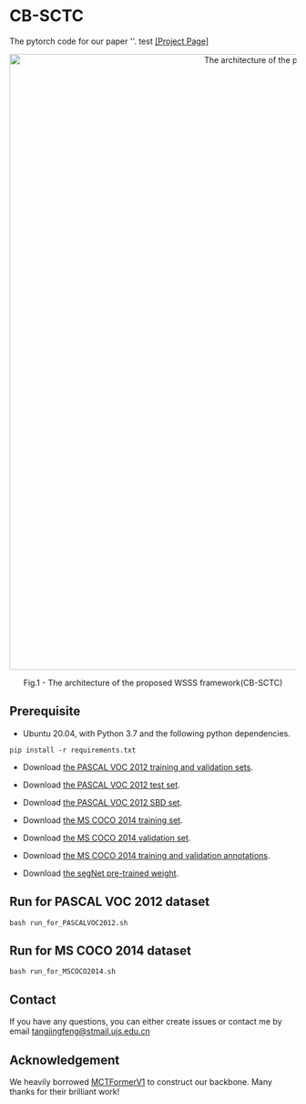 # CB-SCTC
The pytorch code for our paper ''.
test
[[Project Page]](https://github.com/Jingfeng-Tang/CB-SCTC)

<p align="center">
  <img src="fig2_cb-sctc_8.png" width="1080" title="The architecture of the proposed WSSS framework(CB-SCTC)" >
</p>
<p align = "center">
Fig.1 - The architecture of the proposed WSSS framework(CB-SCTC)
</p>

## Prerequisite
- Ubuntu 20.04, with Python 3.7 and the following python dependencies.
```
pip install -r requirements.txt
```
- Download [the PASCAL VOC 2012 training and validation sets](http://host.robots.ox.ac.uk/pascal/VOC/voc2012/VOCtrainval_11-May-2012.tar).
- Download [the PASCAL VOC 2012 test set](http://host.robots.ox.ac.uk:8080/eval/downloads/VOC2012test.tar).
- Download [the PASCAL VOC 2012 SBD set](https://drive.google.com/file/d/1doCUI9h_lxhxIS7WZX8SSXpDyCjIEwZj/view?usp=drive_link).

- Download [the MS COCO 2014 training set](http://images.cocodataset.org/zips/train2014.zip).
- Download [the MS COCO 2014 validation set](http://images.cocodataset.org/zips/val2014.zip).
- Download [the MS COCO 2014 training and validation annotations](http://images.cocodataset.org/annotations/annotations_trainval2014.zip).

- Download [the segNet pre-trained weight](https://drive.google.com/file/d/1TKYhIq1uxnEgv6oX9Exc09uPJ4bf95eQ/view?usp=drive_link).


## Run for PASCAL VOC 2012 dataset
```
bash run_for_PASCALVOC2012.sh
```
## Run for MS COCO 2014 dataset
```
bash run_for_MSCOCO2014.sh
```

## Contact
If you have any questions, you can either create issues or contact me by email
[tangjingfeng@stmail.ujs.edu.cn](tangjingfeng@stmail.ujs.edu.cn)

## Acknowledgement
We heavily borrowed [MCTFormerV1](https://github.com/xulianuwa/MCTformer) to construct our backbone. Many thanks for their brilliant work!

